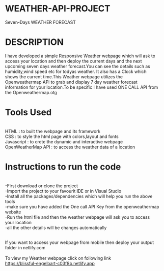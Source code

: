 # WEATHER-API-PROJECT
Seven-Days WEATHER FORECAST

# DESCRIPTION
I have developed a simple Responsive Weather webpage which will ask to access your location and then deploy the current days and the next upcoming seven days weather forecast.You can see the details such as humidity,wind speed etc for todyas weather. It also has a Clock which shows the current time.This Weather webpage utilizes the Openweathermap API to grab and display 7 day weather forecast information for your location.To be specific I have used ONE CALL API from the Openweathermap.otg

# Tools Used
<br>HTML : to built the webpage and its framework
<br>CSS : to style the html page with colors,layout and fonts
<br>Javascript : to crete the dynamic and interactive webpage
<br>OpenWeatherMap API : to access the weather data of a location

# Instructions to run the code
<br>-First download or clone the project
<br>-Import the project to your favourit IDE or in Visual Studio
<br>-Install all the packages/dependencies which will help you run the above tools
<br>-make sure you have added the One call API Key from the openweathermap website
<br>-Run the html file and then the weather webpage will ask you to access your location 
<br>-all the other details will be changes automatically

<br>If you want to access your webpage from mobile then deploy your output folder in netlify.com 
<br>
<br>To view my Weather webpage click on following link
<br>https://blissful-engelbart-c03f8b.netlify.app
